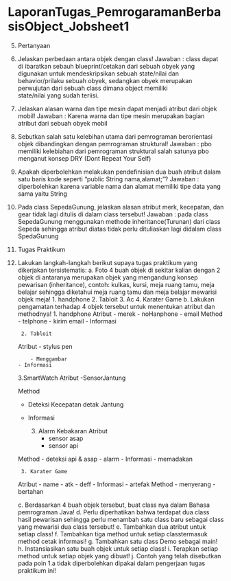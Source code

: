 # LaporanTugas_PemrogaramanBerbasisObject_Jobsheet1

5. Pertanyaan
1. Jelaskan perbedaan antara objek dengan class!
   Jawaban : 
   class dapat di ibaratkan sebauh blueprint/cetakan dari sebuah obyek yang digunakan untuk mendeskripsikan sebuah
   state/nilai dan behavior/prilaku sebuah obyek, sedangkan obyek merupakan perwujutan dari sebuah class dimana object memiliki     
   state/nilai yang sudah teriisi.

2. Jelaskan alasan warna dan tipe mesin dapat menjadi atribut dari objek mobil!
   Jawaban : 
   Karena warna dan tipe mesin merupakan bagian atribut dari sebuah obyek mobil

3. Sebutkan salah satu kelebihan utama dari pemrograman berorientasi objek dibandingkan dengan pemrograman struktural!
   Jawaban :
   pbo memiliki kelebiahan dari pemrograman struktural salah satunya pbo menganut konsep DRY (Dont Repeat Your Self)

4. Apakah diperbolehkan melakukan pendefinisian dua buah atribut dalam satu baris kode seperti “public String nama,alamat;”?
   Jawaban : 
   diperbolehkan karena variable nama dan alamat memiliki tipe data yang sama yaitu String

5. Pada class SepedaGunung, jelaskan alasan atribut merk, kecepatan, dan gear tidak lagi ditulis di dalam class tersebut! 
   Jawaban : 
   pada class SepedaGunung menggunakan methode inheritance(Turunan) dari class Sepeda sehingga atribut diatas tidak perlu
   dituliaskan lagi didalam class SpedaGunung


6. Tugas Praktikum

1. Lakukan langkah-langkah berikut supaya tugas praktikum yang dikerjakan tersistematis:
	a. Foto 4 buah objek di sekitar kalian dengan 2 objek di antaranya merupakan objek yang
	   mengandung konsep pewarisan (inheritance), contoh: kulkas, kursi, meja ruang tamu, meja
	   belajar sehingga diketahui meja ruang tamu dan meja belajar mewarisi objek meja!
		1. handphone
		2. Tabloit
		3. Ac
		4. Karater Game
	b. Lakukan pengamatan terhadap 4 objek tersebut untuk menentukan atribut dan methodnya!
		1. handphone
     Atribut
		   - merek
		   - noHanphone
		   - email
      Method
		   - telphone 
		   - kirim email
       - Informasi

		2. Tabloit
     Atribut
		   - stylus pen
			
		   - Menggambar
       - Informasi

   3.SmartWatch
     Atribut
      -SensorJantung

     Method
      - Deteksi Kecepatan detak Jantung
      - Informasi

		3. Alarm Kebakaran
     Atribut 
		   - sensor asap
		   - sensor api 

     Method
		   - deteksi api & asap 
		   - alarm 
       - Informasi
		   - memadakan 

		3. Karater Game
     Atribut
		   - name
		   - atk
		   - deff
       - Informasi
		   - artefak
    Method
		   - menyerang
		   - bertahan

	c. Berdasarkan 4 buah objek tersebut, buat class nya dalam Bahasa pemrograman Java!
	d. Perlu diperhatikan bahwa terdapat dua class hasil pewarisan sehingga perlu menambah satu
	   class baru sebagai class yang mewarisi dua class tersebut!
	e. Tambahkan dua atribut untuk setiap class!
	f. Tambahkan tiga method untuk setiap classtermasuk method cetak informasi!
	g. Tambahkan satu class Demo sebagai main!
	h. Instansiasikan satu buah objek untuk setiap class!
	i. Terapkan setiap method untuk setiap objek yang dibuat!
	j. Contoh yang telah disebutkan pada poin 1.a tidak diperbolehkan dipakai dalam pengerjaan
	   tugas praktikum ini!
